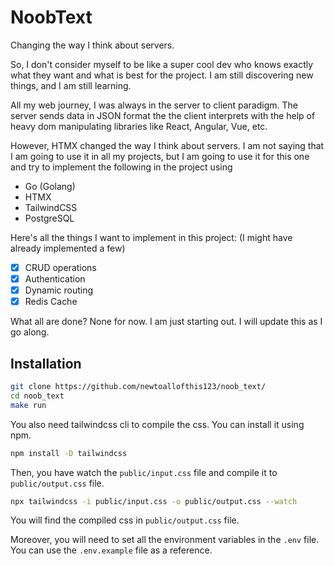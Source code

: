 # NoobText

Changing the way I think about servers.

So, I don't consider myself to be like a super cool dev who knows exactly what they want and what is best for the project. I am still discovering new things, and I am still learning.

All my web journey, I was always in the server to client paradigm. The server sends data in JSON format the the client interprets with the help of heavy dom manipulating libraries like React, Angular, Vue, etc.

However, HTMX changed the way I think about servers. I am not saying that I am going to use it in all my projects, but I am going to use it for this one and try to implement the following in the project using

- Go (Golang)
- HTMX
- TailwindCSS
- PostgreSQL

Here's all the things I want to implement in this project:
(I might have already implemented a few)

- [x] CRUD operations
- [x] Authentication
- [x] Dynamic routing
- [x] Redis Cache

What all are done? None for now. I am just starting out. I will update this as I go along.

## Installation

```bash
git clone https://github.com/newtoallofthis123/noob_text/
cd noob_text
make run
```

You also need tailwindcss cli to compile the css. You can install it using npm.

```bash
npm install -D tailwindcss
```

Then, you have watch the `public/input.css` file and compile it to `public/output.css` file.

```bash
npx tailwindcss -i public/input.css -o public/output.css --watch
```

You will find the compiled css in `public/output.css` file.

Moreover, you will need to set all the environment variables in the `.env` file. You can use the `.env.example` file as a reference.
